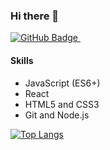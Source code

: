 ### Hi there 👋


<a href="https://github.com/EkaterinaPo1805">
    <img src="https://img.shields.io/badge/GitHub-purple?style=for-the-badge&logo=linkedin&logoColor=white" alt="GitHub Badge"/>
</a>

<img src="https://komarev.com/ghpvc/?username=EkaterinaPo1805&style=flat-square&color=yellow" alt=""/>


#### **Skills**
* JavaScript (ES6+)
* React
* HTML5 and CSS3
* Git and Node.js

[![Top Langs](https://github-readme-stats.vercel.app/api/top-langs/?username=EkaterinaPo1805&layout=compact&theme=vision-friendly-light)](https://github.com/anuraghazra/github-readme-stats)





